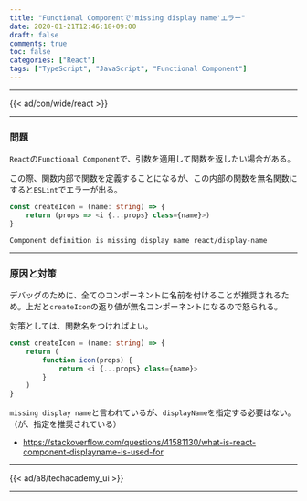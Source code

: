 ```yaml
---
title: "Functional Componentで'missing display name'エラー"
date: 2020-01-21T12:46:18+09:00
draft: false
comments: true
toc: false
categories: ["React"]
tags: ["TypeScript", "JavaScript", "Functional Component"]
---
```


<!--more-->

---

{{< ad/con/wide/react >}}

---

### 問題

`React`の`Functional Component`で、引数を適用して関数を返したい場合がある。

この際、関数内部で関数を定義することになるが、この内部の関数を無名関数にすると`ESLint`でエラーが出る。

```ts
const createIcon = (name: string) => {
    return (props => <i {...props} class={name}>)
}
```

`Component definition is missing display name react/display-name`

---

### 原因と対策

デバッグのために、全てのコンポーネントに名前を付けることが推奨されるため。上だと`createIcon`の返り値が無名コンポーネントになるので怒られる。

対策としては、関数名をつければよい。

```ts
const createIcon = (name: string) => {
    return (
        function icon(props) {
            return <i {...props} class={name}>
        }
    )
}
```

`missing display name`と言われているが、`displayName`を指定する必要はない。（が、指定を推奨されている）

- https://stackoverflow.com/questions/41581130/what-is-react-component-displayname-is-used-for

---

{{< ad/a8/techacademy_ui >}}

---
